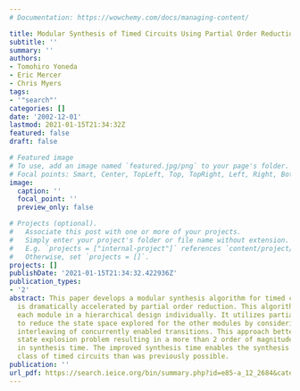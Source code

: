 ```yaml
---
# Documentation: https://wowchemy.com/docs/managing-content/

title: Modular Synthesis of Timed Circuits Using Partial Order Reduction
subtitle: ''
summary: ''
authors:
- Tomohiro Yoneda
- Eric Mercer
- Chris Myers
tags:
- '"search"'
categories: []
date: '2002-12-01'
lastmod: 2021-01-15T21:34:32Z
featured: false
draft: false

# Featured image
# To use, add an image named `featured.jpg/png` to your page's folder.
# Focal points: Smart, Center, TopLeft, Top, TopRight, Left, Right, BottomLeft, Bottom, BottomRight.
image:
  caption: ''
  focal_point: ''
  preview_only: false

# Projects (optional).
#   Associate this post with one or more of your projects.
#   Simply enter your project's folder or file name without extension.
#   E.g. `projects = ["internal-project"]` references `content/project/deep-learning/index.md`.
#   Otherwise, set `projects = []`.
projects: []
publishDate: '2021-01-15T21:34:32.422936Z'
publication_types:
- '2'
abstract: This paper develops a modular synthesis algorithm for timed circuits that
  is dramatically accelerated by partial order reduction. This algorithm synthesizes
  each module in a hierarchical design individually. It utilizes partial order reduction
  to reduce the state space explored for the other modules by considering a single
  interleaving of concurrently enabled transitions. This approach better manages the
  state explosion problem resulting in a more than 2 order of magnitude reduction
  in synthesis time. The improved synthesis time enables the synthesis of a larger
  class of timed circuits than was previously possible.
publication: ''
url_pdf: https://search.ieice.org/bin/summary.php?id=e85-a_12_2684&category=A&year=2002&lang=E&abst=
---
```


